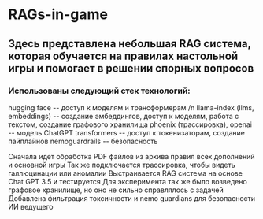 # RAGs-in-game
 ## Здесь представлена небольшая RAG система, которая обучается на правилах настольной игры и помогает в решении спорных вопросов

### Использованы следующий стек технологий:
hugging face -- доступ к моделям и трансформерам /n
llama-index (llms, embeddings) -- создание эмбеддингов, доступ к моделям, работа с текстом, создание графового хранилища 
phoenix (трассировка), 
openai -- модель ChatGPT
transformers -- доступ к токенизаторам, создание пайплайнов
nemoguardrails -- безопасность

Сначала идет обработка PDF файлов из архива правил всех дополнений и основной игры
Так же подключается трассировка, чтобы видеть галлюцинации или аномалии
Выстраивается RAG система на основе Chat GPT 3.5 и тестируется
Для эксперимента так же было возведено графовое хранилище, но оно не сильно справлялось с задачей
Добавлена фильтрация токсичности и nemo guardians для безопасности ИИ ведущего
